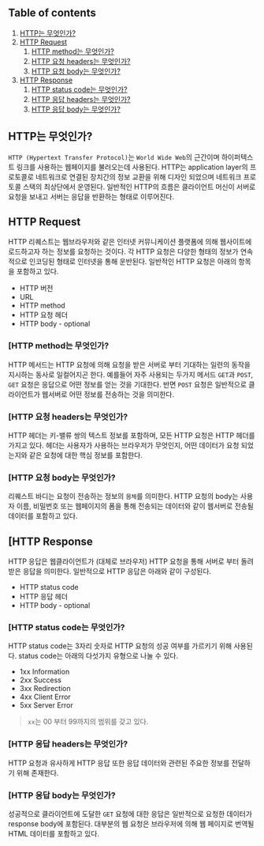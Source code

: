 ## Table of contents

1. [HTTP는 무엇인가?](#http는-무엇인가)
1. [HTTP Request](#http-request)
   1. [HTTP method는 무엇인가?](#http-method는-무엇인가)
   1. [HTTP 요청 headers는 무엇인가?](#http-요청-headers는-무엇인가)
   1. [HTTP 요청 body는 무엇인가?](#http-요청-body는-무엇인가)
1. [HTTP Response](#http-response)
   1. [HTTP status code는 무엇인가?](#http-status-code는-무엇인가)
   1. [HTTP 응답 headers는 무엇인가?](#http-응답-headers는-무엇인가)
   1. [HTTP 응답 body는 무엇인가?](#http-응답-body는-무엇인가)

## HTTP는 무엇인가?

`HTTP (Hypertext Transfer Protocol)`는 `World Wide Web`의 근간이며 하이퍼텍스트 링크를 사용하는 웹페이지를 불러오는데 사용된다.
HTTP는 application layer의 프로토콜로 네트워크로 연결된 장치간의 정보 교환을 위해 디자인 되었으며 네트워크 프로토콜 스택의 최상단에서 운영된다.
일반적인 HTTP의 흐름은 클라이언트 머신이 서버로 요청을 보내고 서버는 응답을 반환하는 형태로 이루어진다.

## HTTP Request

HTTP 리퀘스트는 웹브라우저와 같은 인터넷 커뮤니케이션 플랫폼에 의해 웹사이트에 로드하고자 하는 정보를 요청하는 것이다.
각 HTTP 요청은 다양한 형태의 정보가 연속적으로 인코딩된 형태로 인터넷을 통해 운반된다. 일반적인 HTTP 요청은 아래의 항목을 포함하고 있다.

- HTTP 버전
- URL
- HTTP method
- HTTP 요청 헤더
- HTTP body - optional

### [HTTP method는 무엇인가?

HTTP 메서드는 HTTP 요청에 의해 요청을 받은 서버로 부터 기대하는 일련의 동작을 지시하는 동사로 일컬어지곤 한다. 예를들어 자주 사용되는 두가지 메서드 `GET`과 `POST`, `GET` 요청은 응답으로 어떤 정보를 얻는 것을 기대한다. 반면 `POST` 요청은 일반적으로 클라이언트가 웹서버로 어떤 정보를 전송하는 것을 의미한다.

### [HTTP 요청 headers는 무엇인가?

HTTP 헤더는 키-밸류 쌍의 텍스트 정보를 포함하며, 모든 HTTP 요청은 HTTP 헤더를 가지고 있다. 헤더는 사용자가 사용하는 브라우저가 무엇인지, 어떤 데이터가 요청 되었는지와 같은 요청에 대한 핵심 정보를 포함한다.

### [HTTP 요청 body는 무엇인가?

리퀘스트 바디는 요청이 전송하는 정보의 `몸체`를 의미한다. HTTP 요청의 body는 사용자 이름, 비밀번호 또는 웹페이지의 폼을 통해 전송되는 데이터와 같이 웹서버로 전송될 데이터를 포함하고 있다.

## [HTTP Response

HTTP 응답은 웹클라이언트가 (대체로 브라우저) HTTP 요청을 통해 서버로 부터 돌려 받은 응답을 의미한다.
일반적으로 HTTP 응답은 아래와 같이 구성된다.

- HTTP status code
- HTTP 응답 헤더
- HTTP body - optional

### [HTTP status code는 무엇인가?

HTTP status code는 3자리 숫자로 HTTP 요청의 성공 여부를 가르키기 위해 사용된다. status code는 아래의 다섯가지 유형으로 나눌 수 있다.

- 1xx Information
- 2xx Success
- 3xx Redirection
- 4xx Client Error
- 5xx Server Error

> `xx`는 00 부터 99까지의 범위를 갖고 있다.

### [HTTP 응답 headers는 무엇인가?

HTTP 요청과 유사하게 HTTP 응답 또한 응답 데이터와 관련된 주요한 정보를 전달하기 위해 존재한다.

### [HTTP 응답 body는 무엇인가?

성공적으로 클라이언트에 도달한 `GET` 요청에 대한 응답은 일반적으로 요청한 데이터가 response body에 포함된다. 대부분의 웹 요청은 브라우저에 의해 웹 페이지로 번역될 HTML 데이터를 포함하고 있다.
